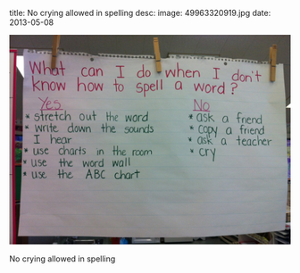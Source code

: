 title: No crying allowed in spelling 
desc: 
image: 49963320919.jpg
date: 2013-05-08


<img src="/static/media/49963320919.jpg"/>
<div class="caption"><p>No crying allowed in spelling</p> </div>

